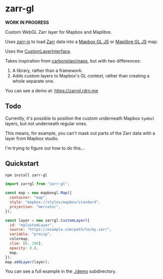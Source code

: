 # zarr-gl

**WORK IN PROGRESS**

Custom WebGL Zarr layer for Mapbox and Maplibre.

Uses [zarr-js](https://github.com/freeman-lab/zarr-js) to load [Zarr](https://zarr.dev/) data into a [Mapbox GL JS](https://docs.mapbox.com/mapbox-gl-js/guides/) or [Maplibre GL JS](https://maplibre.org/maplibre-gl-js/docs/) map.

Uses the [CustomLayerInterface](https://docs.mapbox.com/mapbox-gl-js/api/properties/#customlayerinterface).

Takes inspiration from [carbonplan/maps](https://github.com/carbonplan/maps), but with two differences:
1. A library, rather than a framework.
2. Adds custom layers to Mapbox's GL context, rather than creating a whole separate one.

You can see a demo at: https://zarrgl.rdrn.me

## Todo
Currently, it's possible to position the custom underneath Mapbox `Symbol` layers, but not underneath regular ones.

This means, for example, you can't mask out parts of the Zarr data with a layer from Mapbox studio.

I'm trying to figure out how to do this...

## Quickstart
```bash
npm install zarr-gl
```

```js
import zarrgl from "zarr-gl";

const map = new mapboxgl.Map({
  container: "map",
  style: "mapbox://styles/mapbox/standard",
  projection: "mercator",
});

const layer = new zarrgl.CustomLayer({
  id: "myCustomLayer",
  source: "https://example.com/path/to/my.zarr",
  variable: "precip",
  colormap,
  clim: [0, 100],
  opacity: 0.8,
  map,
});
map.addLayer(layer);
```

You can see a full example in the [./demo](./demo) subdirectory.
